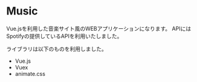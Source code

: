 # Music

Vue.jsを利用した音楽サイト風のWEBアプリケーションになります。
APIにはSpotifyの提供しているAPIを利用いたしました。

ライブラリは以下のものを利用しました。
- Vue.js
- Vuex
- animate.css
